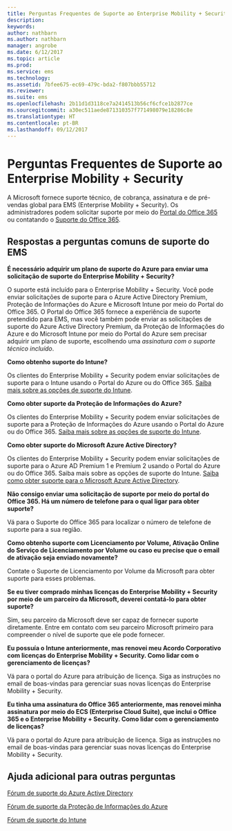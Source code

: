 ```yaml
---
title: Perguntas Frequentes de Suporte ao Enterprise Mobility + Security
description: 
keywords: 
author: nathbarn
ms.author: nathbarn
manager: angrobe
ms.date: 6/12/2017
ms.topic: article
ms.prod: 
ms.service: ems
ms.technology: 
ms.assetid: 7bfee675-ec69-479c-bda2-f807bbb55712
ms.reviewer: 
ms.suite: ems
ms.openlocfilehash: 2b11d1d3118ce7a2414513b56cf6cfce1b2877ce
ms.sourcegitcommit: a30ec511aede871310357f771498079e18286c8e
ms.translationtype: HT
ms.contentlocale: pt-BR
ms.lasthandoff: 09/12/2017
---
```

# <a name="enterprise-mobility--security-support-faqs"></a>Perguntas Frequentes de Suporte ao Enterprise Mobility + Security
A Microsoft fornece suporte técnico, de cobrança, assinatura e de pré-vendas global para EMS (Enterprise Mobility + Security). Os administradores podem solicitar suporte por meio do [Portal do Office 365](https://portal.office.com/Default.aspx?SkipSspr=true) ou contatando o [Suporte do Office 365](https://support.office.com/article/Contact-Office-365-for-business-support-32a17ca7-6fa0-4870-8a8d-e25ba4ccfd4b?CorrelationId=c1f4c670-18b3-41ec-81c9-e8d383caa6ad).

## <a name="answers-to-common-ems-support-questions"></a>Respostas a perguntas comuns de suporte do EMS

**É necessário adquirir um plano de suporte do Azure para enviar uma solicitação de suporte do Enterprise Mobility + Security?**

O suporte está incluído para o Enterprise Mobility + Security. Você pode enviar solicitações de suporte para o Azure Active Directory Premium, Proteção de Informações do Azure e Microsoft Intune por meio do Portal do Office 365. O Portal do Office 365 fornece a experiência de suporte pretendido para EMS, mas você também pode enviar as solicitações de suporte do Azure Active Directory Premium, da Proteção de Informações do Azure e do Microsoft Intune por meio do Portal do Azure sem precisar adquirir um plano de suporte, escolhendo uma *assinatura com o suporte técnico incluído*.

**Como obtenho suporte do Intune?**

Os clientes do Enterprise Mobility + Security podem enviar solicitações de suporte para o Intune usando o Portal do Azure ou do Office 365. [Saiba mais sobre as opções de suporte do Intune](https://docs.microsoft.com/intune/get-support).

**Como obter suporte da Proteção de Informações do Azure?**

Os clientes do Enterprise Mobility + Security podem enviar solicitações de suporte para a Proteção de Informações do Azure usando o Portal do Azure ou do Office 365. [Saiba mais sobre as opções de suporte do Intune](https://docs.microsoft.com/information-protection/get-started/information-support#to-contact-microsoft-support).

**Como obter suporte do Microsoft Azure Active Directory?**

Os clientes do Enterprise Mobility + Security podem enviar solicitações de suporte para o Azure AD Premium 1 e Premium 2 usando o Portal do Azure ou do Office 365. Saiba mais sobre as opções de suporte do Intune. [Saiba como obter suporte para o Microsoft Azure Active Directory](https://docs.microsoft.com/azure/active-directory/active-directory-troubleshooting-support-howto).

**Não consigo enviar uma solicitação de suporte por meio do portal do Office 365. Há um número de telefone para o qual ligar para obter suporte?**

Vá para o Suporte do Office 365 para localizar o número de telefone de suporte para a sua região.

**Como obtenho suporte com Licenciamento por Volume, Ativação Online do Serviço de Licenciamento por Volume ou caso eu precise que o email de ativação seja enviado novamente?**

Contate o Suporte de Licenciamento por Volume da Microsoft para obter suporte para esses problemas.

 **Se eu tiver comprado minhas licenças do Enterprise Mobility + Security por meio de um parceiro da Microsoft, deverei contatá-lo para obter suporte?**

Sim, seu parceiro da Microsoft deve ser capaz de fornecer suporte diretamente. Entre em contato com seu parceiro Microsoft primeiro para compreender o nível de suporte que ele pode fornecer.

**Eu possuía o Intune anteriormente, mas renovei meu Acordo Corporativo com licenças do Enterprise Mobility + Security. Como lidar com o gerenciamento de licenças?**

Vá para o portal do Azure para atribuição de licença. Siga as instruções no email de boas-vindas para gerenciar suas novas licenças do Enterprise Mobility + Security.

**Eu tinha uma assinatura do Office 365 anteriormente, mas renovei minha assinatura por meio do ECS (Enterprise Cloud Suite), que inclui o Office 365 e o Enterprise Mobility + Security. Como lidar com o gerenciamento de licenças?**

Vá para o portal do Azure para atribuição de licença. Siga as instruções no email de boas-vindas para gerenciar suas novas licenças do Enterprise Mobility + Security.

## <a name="additional-help-for-other-questions"></a>Ajuda adicional para outras perguntas
[Fórum de suporte do Azure Active Directory](https://social.msdn.microsoft.com/forums/home?forum=windowsazuread)

[Fórum de suporte da Proteção de Informações do Azure](http://www.yammer.com/AskIPTeam)

[Fórum de suporte do Intune](https://social.technet.microsoft.com/forums/windows/home?category=microsoftintune)
